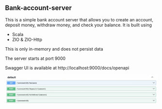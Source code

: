 ## Bank-account-server

This is a simple bank account server that allows you to create an account, deposit money, withdraw money, and check your balance. It is built using 
  
- Scala
- ZIO & ZIO-Http

This is only in-memory and does not persist data

The server starts at port 9000

Swagger UI is available at http://localhost:9000/docs/openapi

![Swagger UI](./apis.jpg)
